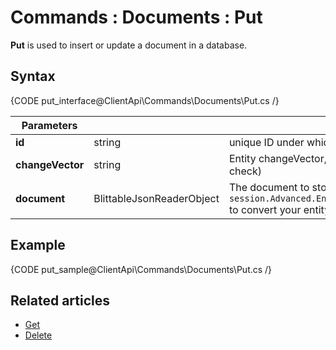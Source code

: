 # Commands : Documents : Put

**Put** is used to insert or update a document in a database.

## Syntax

{CODE put_interface@ClientApi\Commands\Documents\Put.cs /}

| Parameters | | |
| ------------- | ------------- | ----- |
| **id** | string | unique ID under which document will be stored |
| **changeVector** | string | Entity changeVector, used for concurrency checks (`null` to skip check) |
| **document** | BlittableJsonReaderObject | The document to store. You may use `session.Advanced.EntityToBlittable.ConvertEntityToBlittable` to convert your entity to a `BlittableJsonReaderObject` |

## Example

{CODE put_sample@ClientApi\Commands\Documents\Put.cs /}

## Related articles

- [Get](../../../client-api/commands/documents/get)  
- [Delete](../../../client-api/commands/documents/delete)  

